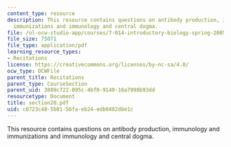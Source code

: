 ```yaml
---
content_type: resource
description: This resource contains questions on antibody production, immunology and
  immunizations and immunology and central dogma.
file: /ol-ocw-studio-app/courses/7-014-introductory-biology-spring-2005/c0723c485b8156faeb24edb0482dbe1c_section20.pdf
file_size: 75071
file_type: application/pdf
learning_resource_types:
- Recitations
license: https://creativecommons.org/licenses/by-nc-sa/4.0/
ocw_type: OCWFile
parent_title: Recitations
parent_type: CourseSection
parent_uid: 3889c722-095c-4bf0-9140-16a7998b93dd
resourcetype: Document
title: section20.pdf
uid: c0723c48-5b81-56fa-eb24-edb0482dbe1c
---
```

This resource contains questions on antibody production, immunology and immunizations and immunology and central dogma.